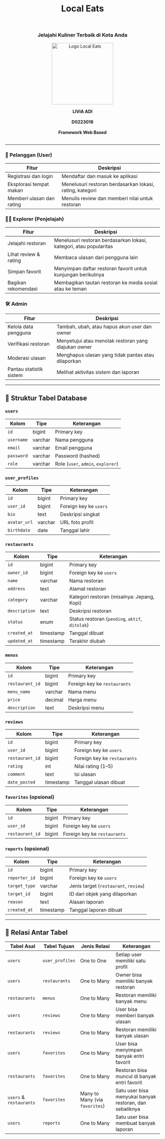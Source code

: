 <h1 align="center">Local Eats</h1>
<br>
<h3 align="center">Jelajahi Kuliner Terbaik di Kota Anda</h3>
<p align="center">
  <img src="https://github.com/user-attachments/assets/c2b72210-97e3-4d73-9758-4f6ec1c52b6f" alt="Logo Local Eats" width="200"/>
</p>

<p align="center">
  <strong>LIVIA ADI</strong><br/><br/>
  <strong>D0223018</strong><br/><br/>
  <strong>Framework Web Based</strong><br/><br/>
</p>

---

### 👤 Pelanggan (User)

| Fitur                     | Deskripsi                                                |
| ------------------------- | -------------------------------------------------------- |
| Registrasi dan login      | Mendaftar dan masuk ke aplikasi                          |
| Eksplorasi tempat makan   | Menelusuri restoran berdasarkan lokasi, rating, kategori |
| Memberi ulasan dan rating | Menulis review dan memberi nilai untuk restoran          |

### 🧑‍🍳 Explorer (Penjelajah)

| Fitur                 | Deskripsi                                                          |
| --------------------- | ------------------------------------------------------------------ |
| Jelajahi restoran     | Menelusuri restoran berdasarkan lokasi, kategori, atau popularitas |
| Lihat review & rating | Membaca ulasan dari pengguna lain                                  |
| Simpan favorit        | Menyimpan daftar restoran favorit untuk kunjungan berikutnya       |
| Bagikan rekomendasi   | Membagikan tautan restoran ke media sosial atau ke teman           |

### 🛠️ Admin

| Fitur                   | Deskripsi                                                      |
| ----------------------- | -------------------------------------------------------------- |
| Kelola data pengguna    | Tambah, ubah, atau hapus akun user dan owner                   |
| Verifikasi restoran     | Menyetujui atau menolak restoran yang diajukan owner           |
| Moderasi ulasan         | Menghapus ulasan yang tidak pantas atau dilaporkan             |
| Pantau statistik sistem | Melihat aktivitas sistem dan laporan                           |

---

## 📂 Struktur Tabel Database

### `users`

| Kolom      | Tipe     | Keterangan                                  |
| ---------- | -------- | ------------------------------------------- |
| `id`       | bigint   | Primary key                                 |
| `username` | varchar  | Nama pengguna                               |
| `email`    | varchar  | Email pengguna                              |
| `password` | varchar  | Password (hashed)                           |
| `role`     | varchar  | Role (`user`, `admin`, `explorer`)          |

### `user_profiles`

| Kolom        | Tipe     | Keterangan                           |
| ------------ | -------- | ------------------------------------ |
| `id`         | bigint   | Primary key                          |
| `user_id`    | bigint   | Foreign key ke `users`               |
| `bio`        | text     | Deskripsi singkat                    |
| `avatar_url` | varchar  | URL foto profil                      |
| `birthdate`  | date     | Tanggal lahir                        |

### `restaurants`

| Kolom         | Tipe      | Keterangan                                                           |
| ------------- | --------- | -------------------------------------------------------------------- |
| `id`          | bigint    | Primary key                                                          |
| `owner_id`    | bigint    | Foreign key ke `users`                                               |
| `name`        | varchar   | Nama restoran                                                        |
| `address`     | text      | Alamat restoran                                                      |
| `category`    | varchar   | Kategori restoran (misalnya: Jepang, Kopi)                           |
| `description` | text      | Deskripsi restoran                                                   |
| `status`      | enum      | Status restoran (`pending`, `aktif`, `ditolak`)                      |
| `created_at`  | timestamp | Tanggal dibuat                                                       |
| `updated_at`  | timestamp | Terakhir diubah                                                      |

### `menus`

| Kolom           | Tipe     | Keterangan                                 |
| --------------- | -------- | ------------------------------------------ |
| `id`            | bigint   | Primary key                                |
| `restaurant_id` | bigint   | Foreign key ke `restaurants`               |
| `menu_name`     | varchar  | Nama menu                                  |
| `price`         | decimal  | Harga menu                                 |
| `description`   | text     | Deskripsi menu                             |

### `reviews`

| Kolom           | Tipe      | Keterangan                                               |
| --------------- | --------- | -------------------------------------------------------- |
| `id`            | bigint    | Primary key                                              |
| `user_id`       | bigint    | Foreign key ke `users`                                   |
| `restaurant_id` | bigint    | Foreign key ke `restaurants`                             |
| `rating`        | int       | Nilai rating (1–5)                                       |
| `comment`       | text      | Isi ulasan                                               |
| `date_posted`   | timestamp | Tanggal ulasan dibuat                                    |

### `favorites` (opsional)

| Kolom           | Tipe   | Keterangan                                 |
| --------------- | ------ | ------------------------------------------ |
| `id`            | bigint | Primary key                                |
| `user_id`       | bigint | Foreign key ke `users`                     |
| `restaurant_id` | bigint | Foreign key ke `restaurants`               |

### `reports` (opsional)

| Kolom         | Tipe      | Keterangan                                                |
| ------------- | --------- | --------------------------------------------------------- |
| `id`          | bigint    | Primary key                                               |
| `reporter_id` | bigint    | Foreign key ke `users`                                    |
| `target_type` | varchar   | Jenis target (`restaurant`, `review`)                     |
| `target_id`   | bigint    | ID dari objek yang dilaporkan                             |
| `reason`      | text      | Alasan laporan                                            |
| `created_at`  | timestamp | Tanggal laporan dibuat                                    |

---

## 🔗 Relasi Antar Tabel

| Tabel Asal              | Tabel Tujuan    | Jenis Relasi                   | Keterangan                                               |
| ----------------------- | --------------- | ------------------------------ | -------------------------------------------------------  |
| `users`                 | `user_profiles` | One to One                     | Setiap user memiliki satu profil                         |
| `users`                 | `restaurants`   | One to Many                    | Owner bisa memiliki banyak restoran                      |
| `restaurants`           | `menus`         | One to Many                    | Restoran memiliki banyak menu                            |
| `users`                 | `reviews`       | One to Many                    | User bisa memberi banyak ulasan                          |
| `restaurants`           | `reviews`       | One to Many                    | Restoran memiliki banyak ulasan                          |
| `users`                 | `favorites`     | One to Many                    | User bisa menyimpan banyak entri favorit                 |
| `restaurants`           | `favorites`     | One to Many                    | Restoran bisa muncul di banyak entri favorit             |
| `users` & `restaurants` | `favorites`     | Many to Many (via `favorites`) | Satu user bisa menyukai banyak restoran, dan sebaliknya  |
| `users`                 | `reports`       | One to Many                    | Satu user bisa membuat banyak laporan                    |

